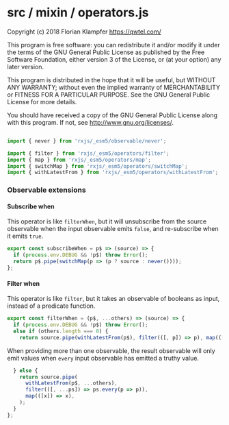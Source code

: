 # src / mixin / operators.js
Copyright (c) 2018 Florian Klampfer <https://qwtel.com/>

This program is free software: you can redistribute it and/or modify
it under the terms of the GNU General Public License as published by
the Free Software Foundation, either version 3 of the License, or
(at your option) any later version.

This program is distributed in the hope that it will be useful,
but WITHOUT ANY WARRANTY; without even the implied warranty of
MERCHANTABILITY or FITNESS FOR A PARTICULAR PURPOSE.  See the
GNU General Public License for more details.

You should have received a copy of the GNU General Public License
along with this program.  If not, see <http://www.gnu.org/licenses/>.


```js

import { never } from 'rxjs/_esm5/observable/never';

import { filter } from 'rxjs/_esm5/operators/filter';
import { map } from 'rxjs/_esm5/operators/map';
import { switchMap } from 'rxjs/_esm5/operators/switchMap';
import { withLatestFrom } from 'rxjs/_esm5/operators/withLatestFrom';
```

### Observable extensions
#### Subscribe when
This operator is like `filterWhen`, but it will unsubscribe from the source observable
when the input observable emits `false`, and re-subscribe when it emits `true`.


```js
export const subscribeWhen = p$ => (source) => {
  if (process.env.DEBUG && !p$) throw Error();
  return p$.pipe(switchMap(p => (p ? source : never())));
};
```

#### Filter when
This operator is like `filter`, but it takes an observable of booleans as input,
instead of a predicate function.


```js
export const filterWhen = (p$, ...others) => (source) => {
  if (process.env.DEBUG && !p$) throw Error();
  else if (others.length === 0) {
    return source.pipe(withLatestFrom(p$), filter(([, p]) => p), map(([x]) => x));
```

When providing more than one observable, the result observable will only emit values
when `every` input observable has emitted a truthy value.


```js
  } else {
    return source.pipe(
      withLatestFrom(p$, ...others),
      filter(([, ...ps]) => ps.every(p => p)),
      map(([x]) => x),
    );
  }
};
```


